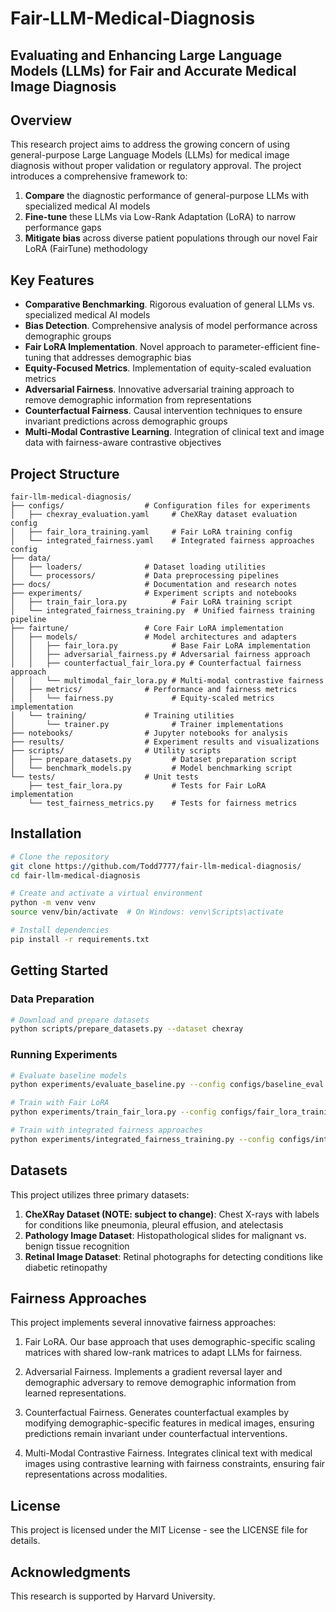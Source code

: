 # Fair-LLM-Medical-Diagnosis

## Evaluating and Enhancing Large Language Models (LLMs) for Fair and Accurate Medical Image Diagnosis

## Overview

This research project aims to address the growing concern of using general-purpose Large Language Models (LLMs) for medical image diagnosis without proper validation or regulatory approval. The project introduces a comprehensive framework to:

1. **Compare** the diagnostic performance of general-purpose LLMs with specialized medical AI models
2. **Fine-tune** these LLMs via Low-Rank Adaptation (LoRA) to narrow performance gaps
3. **Mitigate bias** across diverse patient populations through our novel Fair LoRA (FairTune) methodology

## Key Features

- **Comparative Benchmarking**. Rigorous evaluation of general LLMs vs. specialized medical AI models
- **Bias Detection**. Comprehensive analysis of model performance across demographic groups
- **Fair LoRA Implementation**. Novel approach to parameter-efficient fine-tuning that addresses demographic bias
- **Equity-Focused Metrics**. Implementation of equity-scaled evaluation metrics
- **Adversarial Fairness**. Innovative adversarial training approach to remove demographic information from representations
- **Counterfactual Fairness**. Causal intervention techniques to ensure invariant predictions across demographic groups
- **Multi-Modal Contrastive Learning**. Integration of clinical text and image data with fairness-aware contrastive objectives

## Project Structure

```
fair-llm-medical-diagnosis/
├── configs/                  # Configuration files for experiments
│   ├── chexray_evaluation.yaml     # CheXRay dataset evaluation config
│   ├── fair_lora_training.yaml     # Fair LoRA training config
│   └── integrated_fairness.yaml    # Integrated fairness approaches config
├── data/
│   ├── loaders/              # Dataset loading utilities
│   └── processors/           # Data preprocessing pipelines
├── docs/                     # Documentation and research notes
├── experiments/              # Experiment scripts and notebooks
│   ├── train_fair_lora.py          # Fair LoRA training script
│   └── integrated_fairness_training.py  # Unified fairness training pipeline
├── fairtune/                 # Core Fair LoRA implementation
│   ├── models/               # Model architectures and adapters
│   │   ├── fair_lora.py            # Base Fair LoRA implementation
│   │   ├── adversarial_fairness.py # Adversarial fairness approach
│   │   ├── counterfactual_fair_lora.py # Counterfactual fairness approach
│   │   └── multimodal_fair_lora.py # Multi-modal contrastive fairness
│   ├── metrics/              # Performance and fairness metrics
│   │   └── fairness.py             # Equity-scaled metrics implementation
│   └── training/             # Training utilities
│       └── trainer.py              # Trainer implementations
├── notebooks/                # Jupyter notebooks for analysis
├── results/                  # Experiment results and visualizations
├── scripts/                  # Utility scripts
│   ├── prepare_datasets.py         # Dataset preparation script
│   └── benchmark_models.py         # Model benchmarking script
└── tests/                    # Unit tests
    ├── test_fair_lora.py           # Tests for Fair LoRA implementation
    └── test_fairness_metrics.py    # Tests for fairness metrics
```

## Installation

```bash
# Clone the repository
git clone https://github.com/Todd7777/fair-llm-medical-diagnosis/
cd fair-llm-medical-diagnosis

# Create and activate a virtual environment
python -m venv venv
source venv/bin/activate  # On Windows: venv\Scripts\activate

# Install dependencies
pip install -r requirements.txt
```

## Getting Started

### Data Preparation

```bash
# Download and prepare datasets
python scripts/prepare_datasets.py --dataset chexray
```

### Running Experiments

```bash
# Evaluate baseline models
python experiments/evaluate_baseline.py --config configs/baseline_eval.yaml

# Train with Fair LoRA
python experiments/train_fair_lora.py --config configs/fair_lora_training.yaml

# Train with integrated fairness approaches
python experiments/integrated_fairness_training.py --config configs/integrated_fairness.yaml
```

## Datasets

This project utilizes three primary datasets:

1. **CheXRay Dataset (NOTE: subject to change)**: Chest X-rays with labels for conditions like pneumonia, pleural effusion, and atelectasis
2. **Pathology Image Dataset**: Histopathological slides for malignant vs. benign tissue recognition
3. **Retinal Image Dataset**: Retinal photographs for detecting conditions like diabetic retinopathy

## Fairness Approaches

This project implements several innovative fairness approaches:

1. Fair LoRA. Our base approach that uses demographic-specific scaling matrices with shared low-rank matrices to adapt LLMs for fairness.

2. Adversarial Fairness. Implements a gradient reversal layer and demographic adversary to remove demographic information from learned representations.

3. Counterfactual Fairness. Generates counterfactual examples by modifying demographic-specific features in medical images, ensuring predictions remain invariant under counterfactual interventions.

4. Multi-Modal Contrastive Fairness. Integrates clinical text with medical images using contrastive learning with fairness constraints, ensuring fair representations across modalities.

## License

This project is licensed under the MIT License - see the LICENSE file for details.

## Acknowledgments

This research is supported by Harvard University.
